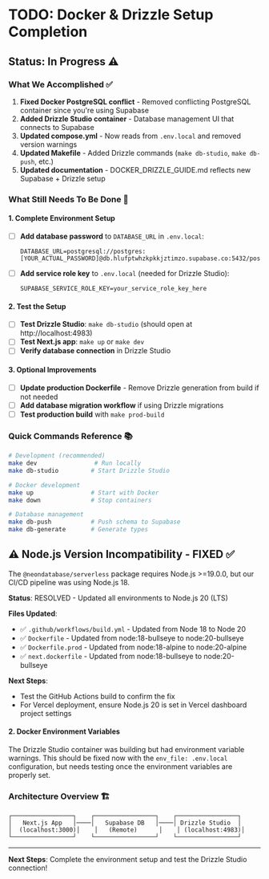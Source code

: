 # TODO: Docker & Drizzle Setup Completion

## Status: In Progress ⚠️

### What We Accomplished ✅
1. **Fixed Docker PostgreSQL conflict** - Removed conflicting PostgreSQL container since you're using Supabase
2. **Added Drizzle Studio container** - Database management UI that connects to Supabase
3. **Updated compose.yml** - Now reads from `.env.local` and removed version warnings
4. **Updated Makefile** - Added Drizzle commands (`make db-studio`, `make db-push`, etc.)
5. **Updated documentation** - DOCKER_DRIZZLE_GUIDE.md reflects new Supabase + Drizzle setup

### What Still Needs To Be Done 🔄

#### 1. Complete Environment Setup
- [ ] **Add database password** to `DATABASE_URL` in `.env.local`:
  ```
  DATABASE_URL=postgresql://postgres:[YOUR_ACTUAL_PASSWORD]@db.hlufptwhzkpkkjztimzo.supabase.co:5432/postgres
  ```
- [ ] **Add service role key** to `.env.local` (needed for Drizzle Studio):
  ```
  SUPABASE_SERVICE_ROLE_KEY=your_service_role_key_here
  ```

#### 2. Test the Setup
- [ ] **Test Drizzle Studio**: `make db-studio` (should open at http://localhost:4983)
- [ ] **Test Next.js app**: `make up` or `make dev`
- [ ] **Verify database connection** in Drizzle Studio

#### 3. Optional Improvements
- [ ] **Update production Dockerfile** - Remove Drizzle generation from build if not needed
- [ ] **Add database migration workflow** if using Drizzle migrations
- [ ] **Test production build** with `make prod-build`

### Quick Commands Reference 📚
```bash
# Development (recommended)
make dev                # Run locally
make db-studio         # Start Drizzle Studio

# Docker development
make up                # Start with Docker
make down              # Stop containers

# Database management
make db-push           # Push schema to Supabase
make db-generate       # Generate types
```

## ⚠️ Node.js Version Incompatibility - FIXED ✅

The `@neondatabase/serverless` package requires Node.js >=19.0.0, but our CI/CD pipeline was using Node.js 18.

**Status**: RESOLVED - Updated all environments to Node.js 20 (LTS)

**Files Updated**:
- ✅ `.github/workflows/build.yml` - Updated from Node 18 to Node 20
- ✅ `Dockerfile` - Updated from node:18-bullseye to node:20-bullseye  
- ✅ `Dockerfile.prod` - Updated from node:18-alpine to node:20-alpine
- ✅ `next.dockerfile` - Updated from node:18-bullseye to node:20-bullseye

**Next Steps**:
- Test the GitHub Actions build to confirm the fix
- For Vercel deployment, ensure Node.js 20 is set in Vercel dashboard project settings

#### 2. Docker Environment Variables
The Drizzle Studio container was building but had environment variable warnings. This should be fixed now with the `env_file: .env.local` configuration, but needs testing once the environment variables are properly set.

### Architecture Overview 🏗️
```
┌─────────────────┐    ┌─────────────────┐    ┌─────────────────┐
│   Next.js App   │────│   Supabase DB   │────│ Drizzle Studio  │
│  (localhost:3000)│    │   (Remote)      │    │ (localhost:4983)│
└─────────────────┘    └─────────────────┘    └─────────────────┘
```

---
**Next Steps**: Complete the environment setup and test the Drizzle Studio connection!

